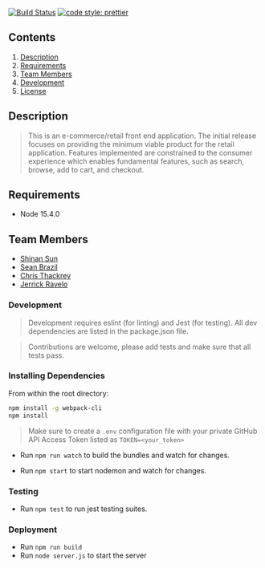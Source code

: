[![Build Status](https://travis-ci.org/prettier/prettier.svg?branch=master)](https://travis-ci.org/prettier/prettier)
[![code style: prettier](https://img.shields.io/badge/code_style-prettier-ff69b4.svg?style=flat-square)](https://github.com/prettier/prettier)

## Contents

1. [Description](#description)
1. [Requirements](#requirements)
1. [Team Members](#team-members)
1. [Development](#development)
1. [License](#license)

## Description
> This is an e-commerce/retail front end application. The initial release focuses on providing the minimum viable product for the retail application. Features implemented are constrained to the consumer experience which enables fundamental features, such as search, browse, add to cart, and checkout.

## Requirements
- Node 15.4.0

## Team Members
- [Shinan Sun](https://github.com/ShinanSun)
- [Sean Brazil](https://github.com/scbrazil)
- [Chris Thackrey](https://github.com/ChrisThackrey)
- [Jerrick Ravelo](https://github.com/CheddarChzKeys)

### Development
> Development requires eslint (for linting) and Jest (for testing).  All dev dependencies are listed in the package.json file.

> Contributions are welcome, please add tests and make sure that all tests pass.

### Installing Dependencies

From within the root directory:

```sh
npm install -g webpack-cli
npm install
```
> Make sure to create a `.env` configuration file with your private GitHub API Access Token listed as `TOKEN=<your_token>`

- Run `npm run watch` to build the bundles and watch for changes.

- Run `npm start` to start nodemon and watch for changes.

### Testing
- Run `npm test` to run jest testing suites.

### Deployment
- Run `npm run build`
- Run `node server.js` to start the server
